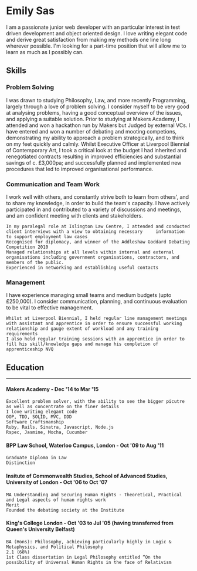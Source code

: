 # Emily Sas

I am a passionate junior web developer with an particular interest in test driven development and object oriented design. I love writing elegant code and derive great satisfaction from making my methods one line long wherever possible. I'm looking for a part-time position that will allow me to learn as much as I possibly can.


## Skills

### Problem Solving

I was drawn to studying Philosophy, Law, and more recently Programming, largely through a love of problem solving. I consider myself to be very good at analysing problems, having a good conceptual overview of the issues, and applying a suitable solution. 
  Prior to studying at Makers Academy, I attended and won a hackathon run by Makers but Judged by external VCs.
  I have entered and won a number of debating and mooting competions, demonstrating my ability to approach a problem              strategically, and to think on my feet quickly and calmly.
  Whilst Executive Officer at Liverpool Biennial of Contemporary Art, I took a critical look at the budget I had inherited and renegotiated contracts resulting in improved efficiencies and substantial savings of c. £3,000pa; and successfully planned      and implemented new procedures that led to improved organisational performance.


### Communication and Team Work

I work well with others, and constantly strive both to learn from others', and to share my knowledge, in order to build the team's capacity. I have actively participated in and contributed to a variety of discussions and meetings, and am confident meeting with clients and stakeholders.

    In my paralegal role at Islington Law Centre, I attended and conducted client interviews with a view to obtaining necessary     information to support employment law cases
    Recognised for diplomacy, and winner of the Addleshaw Goddard Debating Competition 2010
    Managed relationships at all levels within internal and external organisations including government organisations, contractors, and members of the public. 
    Experienced in networking and establishing useful contacts
    
  
### Management

I have experience managing small teams and medium budgets (upto £250,000). I consider communication, planning, and continuous evaluation to be vital to effective management.

    Whilst at Liverpool Biennial, I held regular line management meetings with assistant and apprentice in order to ensure successful working relationship and gauge extent of workload and any training requirements
    I also held regular training sessions with an apprentice in order to fill his skill/knowledge gaps and manage his completion of apprenticeship NVQ
  

## Education
---------
#### Makers Academy - Dec '14 to Mar '15

    Excellent problem solver, with the ability to see the bigger picutre as well as concentrate on the finer details
    I love writing elegant code
    OOP, TDD, SOLID, MVC, DDD
    Software Craftsmanship
    Ruby, Rails, Sinatra, Javascript, Node.js
    Rspec, Jasmine, Mocha, Cucumber

#### BPP Law School, Waterloo Campus, London - Oct '09 to Aug '11

    Graduate Diploma in Law
    Distinction
    
#### Insitute of Commonwealth Studies, School of Advanced Studies, University of London - Oct '06 to Oct '07

    MA Understanding and Securing Human Rights - Theoretical, Practical and Legal aspects of human rights work
    Merit
    Founded the debating society at the Institute
    
#### King's College London - Oct '03 to Jul '05 (having transferred from Queen's University Belfast)

    BA (Hons): Philosophy, achieving particularly highly in Logic & Metaphysics, and Political Philosophy
    2.1 (68%)
    1st Class dissertation in Legal Philosophy entitled “On the possibility of Universal Human Rights in the face of Relativism



